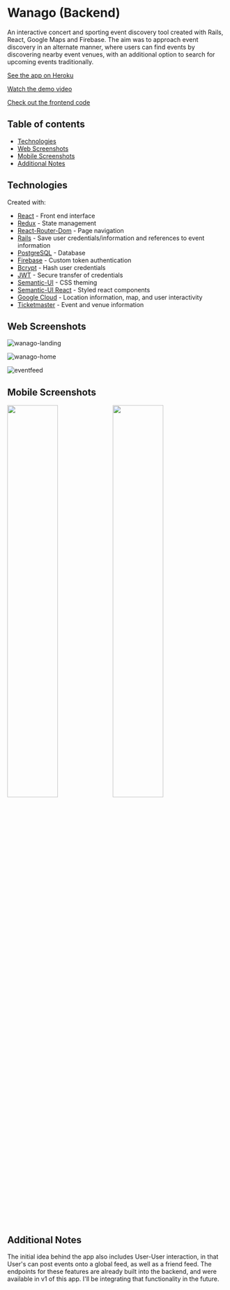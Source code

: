 # Wanago (Backend)

An interactive concert and sporting event discovery tool created with Rails, React, Google Maps and Firebase. The aim was to approach event discovery in an alternate manner, where users can find events by discovering nearby event venues, with an additional option to search for upcoming events traditionally. 

[See the app on Heroku](https://wanago.herokuapp.com/)

[Watch the demo video](https://drive.google.com/file/d/1oLPSlW7LYnsGRXtHkP2OtrXlZCrq8tdH/view?usp=sharing)

[Check out the frontend code](https://github.com/patcarrasco/wanago-web-frontend)

## Table of contents
* [Technologies](#technologies)
* [Web Screenshots](#web-screenshots)
* [Mobile Screenshots](#mobile-screenshots)
* [Additional Notes](#additional-notes)

## Technologies
Created with:
* [React](https://reactjs.org/) - Front end interface
* [Redux](https://redux.js.org/) - State management
* [React-Router-Dom](https://www.npmjs.com/package/react-router-dom) - Page navigation 
* [Rails](https://rubyonrails.org/) - Save user credentials/information and references to event information
* [PostgreSQL](https://www.postgresql.org/) - Database
* [Firebase](https://firebase.google.com/) - Custom token authentication 
* [Bcrypt](https://www.npmjs.com/package/bcrypt) - Hash user credentials
* [JWT](https://jwt.io/) - Secure transfer of credentials
* [Semantic-UI](https://semantic-ui.com/) - CSS theming
* [Semantic-UI React](https://react.semantic-ui.com/) - Styled react components
* [Google Cloud](https://cloud.google.com/maps-platform/) - Location information, map, and user interactivity
* [Ticketmaster](https://developer.ticketmaster.com/)  - Event and venue information

## Web Screenshots

![wanago-landing](https://user-images.githubusercontent.com/39533889/56843037-f99a3b00-6869-11e9-96a9-305d4ddd85b6.png)

![wanago-home](https://user-images.githubusercontent.com/39533889/56859472-6fc99b00-6959-11e9-8fd7-7bac9f6c918b.png)

![eventfeed](https://user-images.githubusercontent.com/39533889/56859450-18c3c600-6959-11e9-96e3-34621f9b05d2.png)

## Mobile Screenshots

<!-- <img src="https://user-images.githubusercontent.com/39533889/56859183-53c3fa80-6955-11e9-841a-9daefa1c041c.png" width="40%"/> -->

<img src="https://user-images.githubusercontent.com/39533889/56859193-64747080-6955-11e9-9450-c68ee8c1532c.png" width="48%"/><img src="https://user-images.githubusercontent.com/39533889/56859201-70603280-6955-11e9-8892-8b072b7ce41f.png" width="48%"/>

## Additional Notes

The initial idea behind the app also includes User-User interaction, in that User's can post events onto a global feed, as well as a friend feed. The endpoints for these features are already built into the backend, and were available in v1 of this app. I'll be integrating that functionality in the future.



